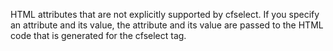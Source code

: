 HTML attributes that are not explicitly supported by cfselect. If you specify an attribute and
its value, the attribute and its value are passed to the HTML code that is generated for the cfselect
tag.